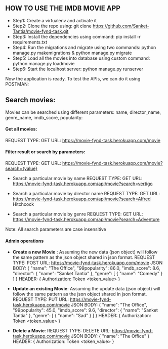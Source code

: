 ## HOW TO USE THE IMDB MOVIE APP
- Step1: Create a virtualenv and activate it
- Step2: Clone the repo using: git clone https://github.com/Sanket-Tantia/movie-fynd-task.git
- Step3: Install the dependencies using command: pip install -r requirements.txt
- Step4: Run the migrations and migrate using two commands: python manage.py makemigrations & python manage.py migrate
- Step5: Load all the movies into database using custom command: python manage.py loadmovie
- Step6: Start the localhost server: python manage.py runserver


Now the application is ready. To test the APIs, we can do it using POSTMAN:

## Search movies:
Movies can be searched using different parameters: name, director_name, genre_name, imdb_score, popularity:
#### Get all movies: 
REQUEST TYPE: GET
URL: https://movie-fynd-task.herokuapp.com/movie

#### Filter result or search by parameters:
REQUEST TYPE: GET
URL: https://movie-fynd-task.herokuapp.com/movie?search={value}

- Search a particular movie by name
REQUEST TYPE: GET
URL: https://movie-fynd-task.herokuapp.com/api/movie?search=vertigo

- Search a particular movie by director name
REQUEST TYPE: GET
URL: https://movie-fynd-task.herokuapp.com/api/movie?search=Alfred Hitchcock


- Search a particular movie by genre
REQUEST TYPE: GET
URL: https://movie-fynd-task.herokuapp.com/api/movie?search=Adventure

Note: All search parameters are case insensitive

#### Admin operations
- **Create a new Movie** :
Assuming the new data (json object) will follow the same pattern as the json object shared in json format.
REQUEST TYPE: POST
URL: https://movie-fynd-task.herokuapp.com/movie
JSON BODY:
{
    "name": "The Office",
    "99popularity": 86.0,
    "imdb_score": 8.6,
    "director": {
        "name": "Sanket Tantia"
    },
    "genre": [
        {
            "name": "Comedy"
        }
    ]
}
HEADER: {
    Authorization: Token <token_value>
}


- **Update an existing Movie**:
Assuming the update data (json object) will follow the same pattern as the json object shared in json format.
REQUEST TYPE: PUT
URL: https://movie-fynd-task.herokuapp.com/movie
JSON BODY:
{
    "name": "The Office",
    "99popularity": 45.0,
    "imdb_score": 9.6,
    "director": {
        "name": "Sanket Tantia"
    },
    "genre": [
        {
            "name": "Sad"
        }
    ]
}
HEADER: {
    Authorization: Token <token_value>
}



- **Delete a Movie**:
REQUEST TYPE: DELETE
URL: https://movie-fynd-task.herokuapp.com/movie
JSON BODY:
{
    "name": "The Office"
}
HEADER: {
    Authorization: Token <token_value>
}
